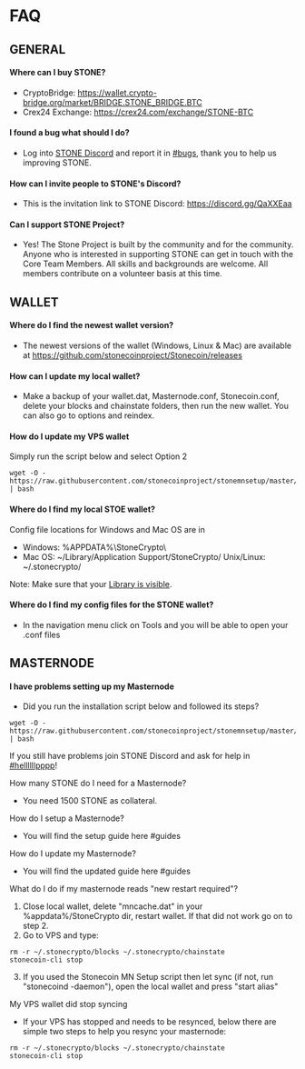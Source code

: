 FAQ
=

## GENERAL

#### Where can I buy STONE?

- CryptoBridge: https://wallet.crypto-bridge.org/market/BRIDGE.STONE_BRIDGE.BTC
- Crex24 Exchange: https://crex24.com/exchange/STONE-BTC

#### I found a bug what should I do?

- Log into [STONE Discord](https://discord.gg/7ZuCMmz) and report it in [#bugs](https://discord.gg/7ZuCMmz), thank you to help us improving STONE.

#### How can I invite people to STONE's Discord?

- This is the invitation link to STONE Discord: https://discord.gg/QaXXEaa

#### Can I support STONE Project?

- Yes! The Stone Project is built by the community and for the community. Anyone who is interested in supporting STONE can get in touch with the Core Team Members. All skills and backgrounds are welcome. All members contribute on a volunteer basis at this time.

## WALLET

#### Where do I find the newest wallet version?

- The newest versions of the wallet (Windows, Linux & Mac) are available at https://github.com/stonecoinproject/Stonecoin/releases

#### How can I update my local wallet?

- Make a backup of your wallet.dat, Masternode.conf, Stonecoin.conf, delete your blocks and chainstate folders, then run the new wallet. You can also go to options and reindex.

#### How do I update my VPS wallet

Simply run the script below and select Option 2

```
wget -O - https://raw.githubusercontent.com/stonecoinproject/stonemnsetup/master/stonemnsetup.sh | bash
```

#### Where do I find my local STOE wallet?

Config file locations for Windows and Mac OS are in

- Windows: %APPDATA%\StoneCrypto\
- Mac OS: ~/Library/Application Support/StoneCrypto/ Unix/Linux: ~/.stonecrypto/

Note: Make sure that your [Library is visible](https://knowledge.autodesk.com/support/fusion-360/troubleshooting/caas/sfdcarticles/sfdcarticles/How-to-Access-Hidden-User-Library-folder-on-Mac-OS.html).

#### Where do I find my config files for the STONE wallet?

- In the navigation menu click on Tools and you will be able to open your .conf files


## MASTERNODE

#### I have problems setting up my Masternode

- Did you run the installation script below and followed its steps?

```
wget -O - https://raw.githubusercontent.com/stonecoinproject/stonemnsetup/master/stonemnsetup.sh | bash
```

If you still have problems join STONE Discord and ask for help in [#hellllllpppp](https://discord.gg/DPfR9ge)!

How many STONE do I need for a Masternode?

- You need 1500 STONE as collateral.

How do I setup a Masternode?

- You will find the setup guide here #guides

How do I update my Masternode?

- You will find the updated guide here #guides

What do I do if my masternode reads "new restart required"?

1. Close local wallet, delete "mncache.dat" in your %appdata%/StoneCrypto dir, restart wallet. If that did not work go on to step 2.
2. Go to VPS and type:

```
rm -r ~/.stonecrypto/blocks ~/.stonecrypto/chainstate
stonecoin-cli stop
```

3. If you used the Stonecoin MN Setup script then let sync (if not, run "stonecoind -daemon"), open the local wallet and press "start alias"

My VPS wallet did stop syncing

- If your VPS has stopped and needs to be resynced, below there are simple two steps to help you resync your masternode:

```
rm -r ~/.stonecrypto/blocks ~/.stonecrypto/chainstate
stonecoin-cli stop
```

